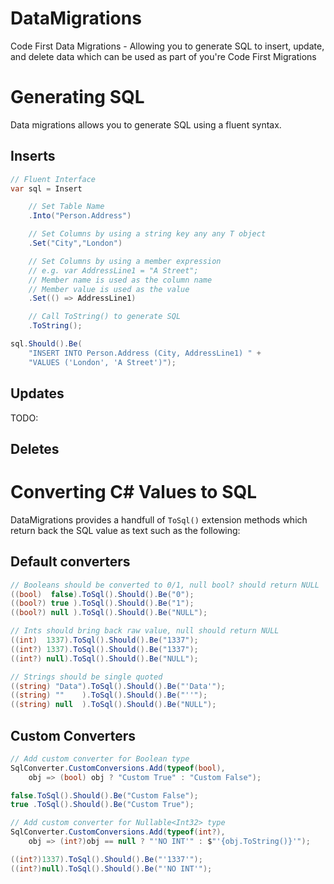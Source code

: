 # DataMigrations

Code First Data Migrations - Allowing you to generate SQL to insert, update, and delete data which can be used as part of you're Code First Migrations

# Generating SQL

Data migrations allows you to generate SQL using a fluent syntax.

## Inserts

```csharp
// Fluent Interface
var sql = Insert

    // Set Table Name
    .Into("Person.Address")

    // Set Columns by using a string key any any T object
    .Set("City","London")

    // Set Columns by using a member expression
    // e.g. var AddressLine1 = "A Street";
    // Member name is used as the column name
    // Member value is used as the value
    .Set(() => AddressLine1)

    // Call ToString() to generate SQL
    .ToString();

sql.Should().Be(
    "INSERT INTO Person.Address (City, AddressLine1) " +
    "VALUES ('London', 'A Street')");
```

## Updates

TODO:

## Deletes



# Converting C# Values to SQL

DataMigrations provides a handfull of `ToSql()` extension methods which return back the SQL value as text such as the following:

## Default converters

```csharp
// Booleans should be converted to 0/1, null bool? should return NULL
((bool)  false).ToSql().Should().Be("0");
((bool?) true ).ToSql().Should().Be("1");
((bool?) null ).ToSql().Should().Be("NULL");

// Ints should bring back raw value, null should return NULL
((int)  1337).ToSql().Should().Be("1337");
((int?) 1337).ToSql().Should().Be("1337");
((int?) null).ToSql().Should().Be("NULL");

// Strings should be single quoted
((string) "Data").ToSql().Should().Be("'Data'");
((string) ""    ).ToSql().Should().Be("''");
((string) null  ).ToSql().Should().Be("NULL");
```

## Custom Converters

```csharp
// Add custom converter for Boolean type
SqlConverter.CustomConversions.Add(typeof(bool),
    obj => (bool) obj ? "Custom True" : "Custom False");

false.ToSql().Should().Be("Custom False");
true .ToSql().Should().Be("Custom True");

// Add custom converter for Nullable<Int32> type
SqlConverter.CustomConversions.Add(typeof(int?),
    obj => (int?)obj == null ? "'NO INT'" : $"'{obj.ToString()}'");

((int?)1337).ToSql().Should().Be("'1337'");
((int?)null).ToSql().Should().Be("'NO INT'");
```
